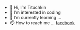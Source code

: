 - 👋 Hi, I’m Tituchkin
- 👀 I’m interested in  coding
- 🌱 I’m currently learning ...
- 📫 How to reach me ... [facebook](https://www.facebook.com/profile.php?id=100085421987379)

<!---
Tituchkin/Tituchkin is a ✨ special ✨ repository because its `README.md` (this file) appears on your GitHub profile.
You can click the Preview link to take a look at your changes.
--->
